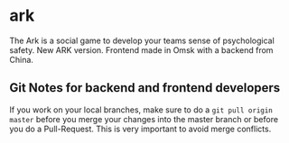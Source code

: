 # ark
The Ark is a social game to develop your teams sense of psychological safety. New ARK version. Frontend made in Omsk with a backend from China.
## Git Notes for backend and frontend developers
If you work on your local branches, make sure to do a `git pull origin master` before you merge your changes into the master branch or before you do a Pull-Request. This is very important to avoid merge conflicts.
